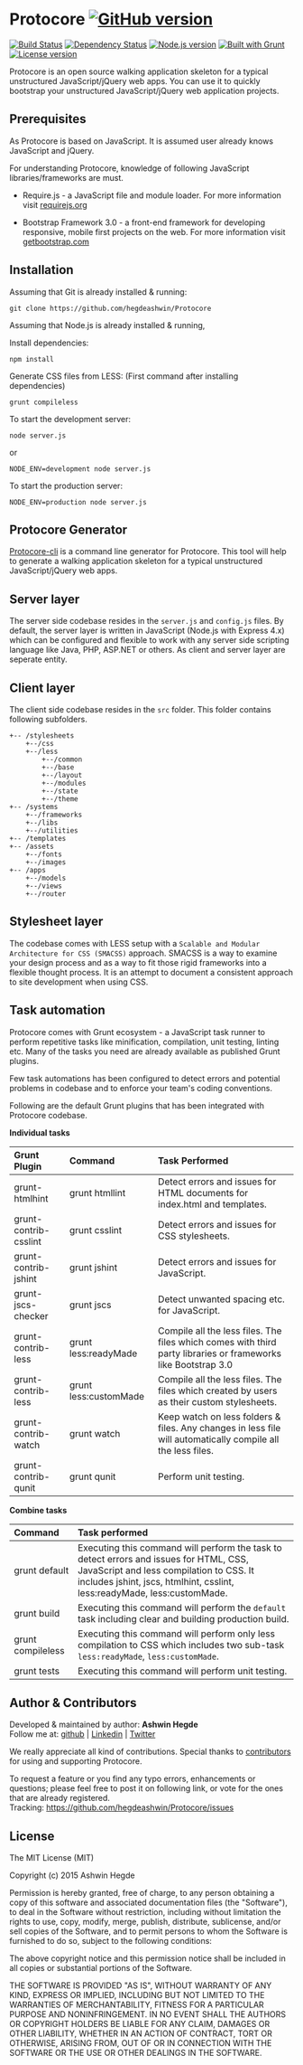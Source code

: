 # Protocore [![GitHub version](http://img.shields.io/badge/version-0.0.3-brightgreen.svg)](https://github.com/hegdeashwin/Protocore/releases)

[![Build Status](https://travis-ci.org/hegdeashwin/Protocore.svg?branch=master)](https://travis-ci.org/hegdeashwin/Protocore)   [![Dependency Status](https://gemnasium.com/hegdeashwin/Protocore.svg)](https://gemnasium.com/hegdeashwin/Protocore)  [![Node.js version](http://img.shields.io/badge/Node.js-%3E%200.10-brightgreen.svg)](https://github.com/hegdeashwin/Protocore/)  [![Built with Grunt](http://cdn.gruntjs.com/builtwith.png)](http://gruntjs.com/)  [![License version](http://img.shields.io/badge/License-MIT-red.svg)](https://github.com/hegdeashwin/Protocore#license)


Protocore is an open source walking application skeleton for a typical unstructured JavaScript/jQuery web apps. You can use it to quickly bootstrap your unstructured JavaScript/jQuery web application projects.

## Prerequisites

As Protocore is based on JavaScript. It is assumed user already knows JavaScript and jQuery.

For understanding Protocore, knowledge of following JavaScript libraries/frameworks are must.
<ul>
	<li>Require.js - a JavaScript file and module loader. For more information visit <a href="//requirejs.org/" target="_blank">requirejs.org</a></p></li>
	<li>Bootstrap Framework 3.0 - a front-end framework for developing responsive, mobile first projects on the web. For more information visit <a href="//getbootstrap.com/" target="_blank">getbootstrap.com</a></li>
</ul>

## Installation

Assuming that Git is already installed & running:
```
git clone https://github.com/hegdeashwin/Protocore
```

Assuming that Node.js is already installed & running, 

Install dependencies:
```
npm install
```

Generate CSS files from LESS: (First command after installing dependencies)
```
grunt compileless
```

To start the development server:
```
node server.js
```
or
```
NODE_ENV=development node server.js
```

To start the production server:
```
NODE_ENV=production node server.js
```

## Protocore Generator

<a href="https://github.com/hegdeashwin/protocore-cli" target="_blank">Protocore-cli</a> is a command line generator for Protocore. This tool will help to generate a walking application skeleton for a typical unstructured JavaScript/jQuery web apps.

## Server layer

The server side codebase resides in the ```server.js``` and ```config.js``` files. By default, the server layer is written in JavaScript (Node.js with Express 4.x) which can be configured and flexible to work with any server side scripting language like Java, PHP, ASP.NET or others. As client and server layer are seperate entity.

## Client layer

The client side codebase resides in the ```src``` folder. This folder contains following subfolders.

```
+-- /stylesheets
	+--/css
	+--/less
		+--/common
		+--/base
		+--/layout
		+--/modules
		+--/state
		+--/theme
+-- /systems
	+--/frameworks
	+--/libs
	+--/utilities
+-- /templates
+-- /assets
	+--/fonts
	+--/images
+-- /apps
	+--/models
	+--/views
	+--/router
```

## Stylesheet layer

The codebase comes with LESS setup with a ```Scalable and Modular Architecture for CSS (SMACSS)``` approach.  SMACSS is a way to examine your design process and as a way to fit those rigid frameworks into a flexible thought process. It is an attempt to document a consistent approach to site development when using CSS.

## Task automation

Protocore comes with Grunt ecosystem - a JavaScript task runner to perform repetitive tasks like minification, compilation, unit testing, linting etc. Many of the tasks you need are already available as published Grunt plugins.

Few task automations has been configured to detect errors and potential problems in codebase and to enforce your team's coding conventions. 

Following are the default Grunt plugins that has been integrated with Protocore codebase.

**Individual tasks**

| Grunt Plugin 			 | Command                  | Task Performed              |
|:-----------------------|:------------------------|:---------------------------|
| grunt-htmlhint		 | grunt htmllint           | Detect errors and issues for HTML documents for index.html and templates. |
| grunt-contrib-csslint	 | grunt csslint            | Detect errors and issues for CSS stylesheets. |
| grunt-contrib-jshint	 | grunt jshint             | Detect errors and issues for JavaScript. |
| grunt-jscs-checker	 | grunt jscs               | Detect unwanted spacing etc. for JavaScript. |
| grunt-contrib-less	 | grunt less:readyMade     | Compile all the less files. The files which comes with third party libraries or frameworks like Bootstrap 3.0 |
| grunt-contrib-less     | grunt less:customMade    | Compile all the less files. The files which created by users as their custom stylesheets.
| grunt-contrib-watch	 | grunt watch 				| Keep watch on less folders & files. Any changes in less file will automatically compile all the less files. |
| grunt-contrib-qunit	 | grunt qunit 				| Perform unit testing. |

**Combine tasks**

| Command                     | Task performed              |
|:--------------------------- |:---------------------------|
| grunt default               | Executing this command will perform the task to detect errors and issues for HTML, CSS, JavaScript and less compilation to CSS. It includes jshint, jscs, htmlhint, csslint, less:readyMade, less:customMade. |
| grunt build              	  | Executing this command will perform the ```default``` task including clear and building production build. |
| grunt compileless           | Executing this command will perform only less compilation to CSS which includes two sub-task ```less:readyMade```, ```less:customMade```. |
| grunt tests		          | Executing this command will perform unit testing. |

## Author & Contributors

Developed &amp; maintained by author: <b>Ashwin Hegde</b><br>
Follow me at: <a href="https://github.com/hegdeashwin" target="_blank">github</a> | <a href="http://in.linkedin.com/in/hegdeashwin" target="_blank">Linkedin</a> | <a href="https://twitter.com/hegdeashwin3" target="_blank">Twitter</a>

We really appreciate all kind of contributions. Special thanks to <a href="//github.com/hegdeashwin/Protocore/graphs/contributors" target="_blank">contributors</a> for using and supporting Protocore.

To request a feature or you find any typo errors, enhancements or questions; please feel free to post it on following link, or vote for the ones that are already registered.
<br>Tracking: <a href="https://github.com/hegdeashwin/Protocore/issues" target="_blank">https://github.com/hegdeashwin/Protocore/issues</a>

## License

The MIT License (MIT)

Copyright (c) 2015 Ashwin Hegde

Permission is hereby granted, free of charge, to any person obtaining a copy of
this software and associated documentation files (the "Software"), to deal in
the Software without restriction, including without limitation the rights to
use, copy, modify, merge, publish, distribute, sublicense, and/or sell copies of
the Software, and to permit persons to whom the Software is furnished to do so,
subject to the following conditions:

The above copyright notice and this permission notice shall be included in all
copies or substantial portions of the Software.

THE SOFTWARE IS PROVIDED "AS IS", WITHOUT WARRANTY OF ANY KIND, EXPRESS OR
IMPLIED, INCLUDING BUT NOT LIMITED TO THE WARRANTIES OF MERCHANTABILITY, FITNESS
FOR A PARTICULAR PURPOSE AND NONINFRINGEMENT. IN NO EVENT SHALL THE AUTHORS OR
COPYRIGHT HOLDERS BE LIABLE FOR ANY CLAIM, DAMAGES OR OTHER LIABILITY, WHETHER
IN AN ACTION OF CONTRACT, TORT OR OTHERWISE, ARISING FROM, OUT OF OR IN
CONNECTION WITH THE SOFTWARE OR THE USE OR OTHER DEALINGS IN THE SOFTWARE.
